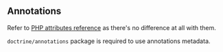 Annotations
-----------

Refer to [PHP attributes reference](./php_attributes.md) as there's no difference at all with them.

`doctrine/annotations` package is required to use annotations metadata.
